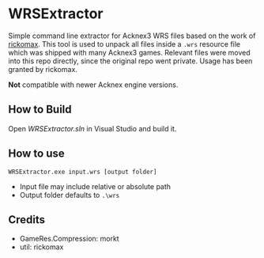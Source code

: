 # WRSExtractor
Simple command line extractor for Acknex3 WRS files based on the work of [rickomax](https://github.com/rickomax/Acknex).
This tool is used to unpack all files inside a `.wrs` resource file which was shipped with many Acknex3 games.
Relevant files were moved into this repo directly, since the original repo went private. Usage has been granted by rickomax.

**Not** compatible with newer Acknex engine versions.

## How to Build

Open _WRSExtractor.sln_ in Visual Studio and build it.

## How to use

`WRSExtractor.exe input.wrs [output folder]`

- Input file may include relative or absolute path
- Output folder defaults to `.\wrs`


## Credits

- GameRes.Compression: morkt
- util: rickomax